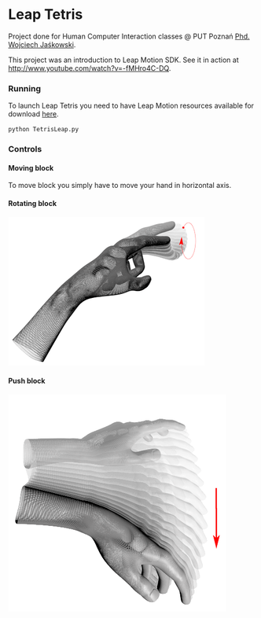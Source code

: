 Leap Tetris
====================

Project done for Human Computer Interaction classes @ PUT Poznań [Phd. Wojciech Jaśkowski](http://www.cs.put.poznan.pl/wjaskowski/).

This project was an introduction to Leap Motion SDK. See it in action at http://www.youtube.com/watch?v=-fMHro4C-DQ.

### Running
To launch Leap Tetris you need to have Leap Motion resources available for download [here](https://developer.leapmotion.com/).
```
python TetrisLeap.py
```

### Controls

#### Moving block

To move block you simply have to move your hand in horizontal axis.

#### Rotating block
![Rotate gesture](./assets/report/circle.png "To rotate trace circle with your finger.")

#### Push block
![Swipe gesture](./assets/report/swipe.png "Just swipe down with your hand to push current block to the board bottom.")
